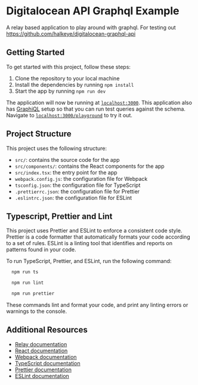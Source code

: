 # Digitalocean API Graphql Example

A relay based application to play around with graphql. For testing out https://github.com/halkeye/digitalocean-graphql-api

## Getting Started

To get started with this project, follow these steps:

1. Clone the repository to your local machine
2. Install the dependencies by running `npm install`
3. Start the app by running `npm run dev`

The application will now be running at [`localhost:3000`](http://localhost:3000). This application also has [GraphiQL](https://github.com/graphql/graphiql) setup so that you can run test queries against the schema. Navigate to [`localhost:3000/playground`](http://localhost:3000) to try it out.

## Project Structure

This project uses the following structure:

- `src/`: contains the source code for the app
- `src/components/`: contains the React components for the app
- `src/index.tsx`: the entry point for the app
- `webpack.config.js`: the configuration file for Webpack
- `tsconfig.json`: the configuration file for TypeScript
- `.prettierrc.json`: the configuration file for Prettier
- `.eslintrc.json`: the configuration file for ESLint

## Typescript, Prettier and Lint

This project uses Prettier and ESLint to enforce a consistent code style. Prettier is a code formatter that automatically formats your code according to a set of rules. ESLint is a linting tool that identifies and reports on patterns found in your code.

To run TypeScript, Prettier, and ESLint, run the following command:

```sh
  npm run ts
```

```sh
  npm run lint
```

```sh
  npm run prettier
```

These commands lint and format your code, and print any linting errors or warnings to the console.

## Additional Resources

- [Relay documentation](https://relay.dev)
- [React documentation](https://reactjs.org/docs/getting-started.html)
- [Webpack documentation](https://webpack.js.org/concepts/)
- [TypeScript documentation](https://www.typescriptlang.org/docs/home.html)
- [Prettier documentation](https://prettier.io/docs/en/index.html)
- [ESLint documentation](https://eslint.org/docs/user-guide/getting-started)
